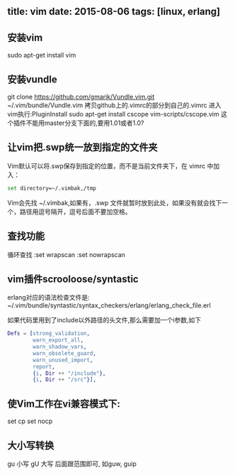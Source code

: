 title: vim
date: 2015-08-06
tags: [linux, erlang]
---
## 安装vim
sudo apt-get install vim

## 安装vundle
git clone https://github.com/gmarik/Vundle.vim.git ~/.vim/bundle/Vundle.vim
拷贝github上的.vimrc的部分到自己的.vimrc
进入vim执行:PluginInstall
sudo apt-get install cscope
vim-scripts/cscope.vim 这个插件不能用master分支下面的,要用1.01或者1.0?

## 让vim把.swp统一放到指定的文件夹
Vim默认可以将.swp保存到指定的位置，而不是当前文件夹下，在 vimrc 中加入：
```bash
set directory=~/.vimbak,/tmp
```
Vim会先找 ~/.vimbak,如果有，.swp 文件就暂时放到此处，如果没有就会找下一个，路径用逗号隔开，逗号后面不要加空格。

## 查找功能
循环查找
:set wrapscan
:set nowrapscan

## vim插件scrooloose/syntastic
erlang对应的语法检查文件是:
~/.vim/bundle/syntastic/syntax_checkers/erlang/erlang_check_file.erl

如果代码里用到了include以外路径的头文件,那么需要加一个i参数,如下
```erlang
Defs = [strong_validation,
        warn_export_all,
        warn_shadow_vars,
        warn_obsolete_guard,
        warn_unused_import,
        report,
        {i, Dir ++ "/include"},
        {i, Dir ++ "/src"}],
```

## 使Vim工作在vi兼容模式下:
set cp
set nocp

## 大小写转换
gu 小写
gU 大写
后面跟范围即可, 如guw, guip

